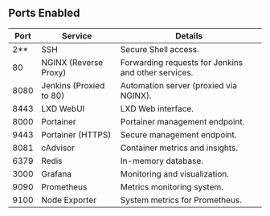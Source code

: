 ## Ports Enabled 

| Port  | Service            | Details                                       |
|-------|--------------------|-----------------------------------------------|
| 2**  | SSH                | Secure Shell access.                          |
| 80    | NGINX (Reverse Proxy) | Forwarding requests for Jenkins and other services. |
| 8080  | Jenkins (Proxied to 80) | Automation server (proxied via NGINX).    |
| 8443  | LXD WebUI          | LXD Web interface.                            |
| 8000  | Portainer          | Portainer management endpoint.                |
| 9443  | Portainer (HTTPS)  | Secure management endpoint.                   |
| 8081  | cAdvisor           | Container metrics and insights.               |
| 6379  | Redis              | In-memory database.                           |
| 3000  | Grafana            | Monitoring and visualization.                 |
| 9090  | Prometheus         | Metrics monitoring system.                    |
| 9100  | Node Exporter      | System metrics for Prometheus.                |
